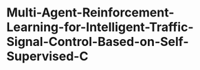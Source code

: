 # Multi-Agent-Reinforcement-Learning-for-Intelligent-Traffic-Signal-Control-Based-on-Self-Supervised-C